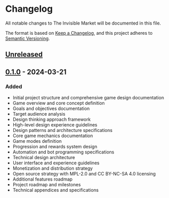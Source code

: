 # Changelog

All notable changes to The Invisible Market will be documented in this file.

The format is based on [Keep a Changelog](https://keepachangelog.com/en/1.0.0/),
and this project adheres to [Semantic Versioning](https://semver.org/spec/v2.0.0.html).

## [Unreleased]

## [0.1.0] - 2024-03-21

### Added

- Initial project structure and comprehensive game design documentation
- Game overview and core concept definition
- Goals and objectives documentation
- Target audience analysis
- Design thinking approach framework
- High-level design experience guidelines
- Design patterns and architecture specifications
- Core game mechanics documentation
- Game modes definition
- Progression and rewards system design
- Automation and bot programming specifications
- Technical design architecture
- User interface and experience guidelines
- Monetization and distribution strategy
- Open source strategy with MPL-2.0 and CC BY-NC-SA 4.0 licensing
- Additional features roadmap
- Project roadmap and milestones
- Technical appendices and specifications

[Unreleased]: https://github.com/yourusername/the-invisible-market/compare/v0.1.0...HEAD
[0.1.0]: https://github.com/yourusername/the-invisible-market/releases/tag/v0.1.0
